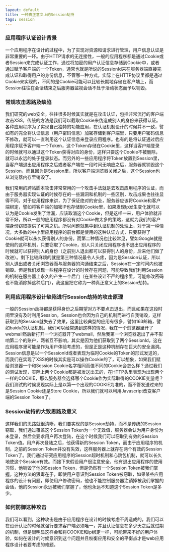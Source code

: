 ```yaml
---
layout: default
title: 一种真正意义上的Session劫持
tags: session
---
```


### 应用程序认证设计背景

一个应用程序在设计的过程中，为了实现对资源和请求进行管理，用户信息认证是非常重要的一环。由于HTTP请求的无连接性，一般的应用程序都是通过Cookie或者Session来完成认证工作，通过将加密的用户认证信息存储到Cookie中，或者通过赋予客户端的一个Token，通常也就是所说的SessionId来在服务器端直接完成认证和取得用户的身份信息，不管哪一种方式，实际上在HTTP协议里都是通过Cookie来实现的，不同的是Cookie可能可以比较长期地存储在客户端上，而Session往往在会话结束之后服务器监视会话不处于活动状态而予以销毁。

### 常规攻击思路及缺陷

我们研究的web安全，往往很多时候其实就是在攻击认证，包括非常流行的客户端攻击XSS，传统的方法是我们可以截取Cookie来伪造成别人的身份来获得认证。各种应用程序为了实现自己独特的功能应用，在认证机制设计的时候并不一致，譬如有的完全将认证信息（用户密码信息）加密存储到客户端里，只要用户密码信息不修改，就可以一直利用这个认证信息来登录应用程序。也有的是将认证通过后应用程序赋予客户端一个Token，这个Token存储在Cookie里，这样当客户端登录的时候就可以通过这个Token获得对应的身份，这样只要这个Cookie不被删除，就可以永远的处于登录状态。而另外的一些应用程序将Token放置到Session里，当客户端退出应用程序之后或者客户端在一段时间无响应之后，服务器就销毁这个Session，而且因为是Session里，所以客户端浏览器关闭之后，这个Session也从浏览器内存里销毁了。

我们常用的跨站脚本攻击非常常用的一个攻击手法就是去攻击应用程序的认证，而由于服务器实现认证的时候存在的一些漏洞和机制的一些区别，攻击成果也往往显得不同。对于应用程序来讲，为了保证绝对的安全，服务器应该将Cookie和客户端绑定，譬如将客户端的加密IP也存储到Cookie里，如果发现Ip发生变化就可以认为是Cookie发生了泄漏，应该取消这个Cookie，但是这样一来，用户体验就非常不好，所以一般的应用程序都没有对Cookie做太多的策略，这就为我们的客户端身份窃取提供了可乘之机。所以问题就集中到认证机制的处理上，对于第一种情况，大多数的中小型应用程序的前台都是使用的这种认证方式，只要获得了Cookie就可以永久获得别人的身份。而第二种情况也比较常见，譬如Google就是使用的这种机制，只要窃取了Cookie，别人只关闭应用程序也不退出应用程序的时候就可以获得别人的身份（之前别人退出都可以获得别人的身份，后来他们做了改进）。剩下比较麻烦的就是第三种情况最令人头疼，因为是Session认证，所以别人退出或者关闭浏览器而与服务器的沟通结束之后，Session在一定时间内也被销毁。但是我们发现一些程序在设计的时候存在问题，可能导致我们利用Session的机制在服务器上永久的产生一个后门（在某些设计不严的程序里，可能修改密码也不能消除掉这种后门），我这里把它称为一种真正意义上的Session劫持。

### 利用应用程序设计缺陷进行Session劫持的攻击原理

一般的Session劫持都是获得身份之后期望对方不要点击退出，而且如果在这段时间里没有及时利用Session，Session也会因为自己的机制而进行自我销毁，这样获取到的Session就失去了效果，这里比较典型的应用有很多，譬如163邮箱，譬如baidu的认证机制。我们可以经常遇到这样的情况，我在一个浏览器里开了webmail然后新打开一个浏览器开了webmail，然后我第一个浏览器退出了并不影响第二个的账户，两者互不影响，其实是因为他们获取到了两个SessionId，这在应用程序里可能是作为用户体验考虑的，但是正是这种机制存在巨大的安全漏洞。
Session信息是以一个SessionId或者表现为临时Cookie的Token的形式发送的，而我们在实现了XSS的时候其实是可以操作Cookie的了，可以想象，如果我们赋给浏览器一个和Session Cookie名字相同而值不同的Cookie会怎么样？通过我们的测试发现，实际上两个Cookie都是被发送出去的，在HTTP头里表现为出现两个一样的COOKIE，那么服务器会选择哪个Cookie作为实际取得的COOKIE变量呢？我们测试的时候发现实际上是以第一个出现的COOKIE为准的，而不管发送过来的是Session Cookie还是Store Cookie，所以我们就可以利用Javascript改变客户端的Session Token了。

### Session劫持的大致思路及意义

这样我们的思路就很清晰，我们要实现的是Session劫持，而不是传统的Session窃取，我们通过覆盖这个Session Token为一个无效值，服务器会认为用户身份为未登录，然后会要求用户再次登陆，在这个时候我们可以窃取到有效的Session Token值。用户再次登陆之后，他获得新的Session Token，而由于应用程序的机制，之前的Session Token并没有失效，这样服务器上就存在两个有效的Session Token了。我们通过研究应用程序的Session超时机制和心跳包机制，就可以长久地使这个Session有效。而接下来假设用户很注意安全，他有退出应用程序的使用习惯，他销毁了他的Session Token，但是仍然有一个Session Token被我们掌握。这种方法的狠毒在于，即使用户意识到Session Token被窃取，如果某些应用程序的设计有问题，即使用户修改密码，他也不能控制服务器注销掉被我们掌握的会话，他的Session永远被我们掌握了，他也永远不知道这个Session Token是多少。

### 如何防御这种攻击

我们可以看到，这种攻击是由于应用程序在设计的时候考虑不周造成的，我们可以在设计认证的时候就强行要求客户端必须唯一，并且认证信息在多少天之后就过期的机制，但是很明显这样会和将COOKIE和ip绑定一样，可能带来不好的用户体验，如何在设计的时候意识到这个问题并且权衡应用和安全的平衡点才是web应用程序设计者要考虑的难题。
